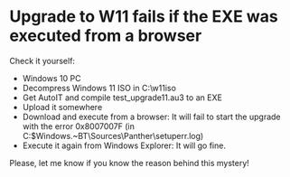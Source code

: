 # Upgrade to W11 fails if the EXE was executed from a browser

Check it yourself:
- Windows 10 PC
- Decompress Windows 11 ISO in C:\w11iso
- Get AutoIT and compile test_upgrade11.au3 to an EXE
- Upload it somewhere
- Download and execute from a browser: It will fail to start the upgrade with the error 0x8007007F (in C:\$Windows.~BT\Sources\Panther\setuperr.log)
- Execute it again from Windows Explorer: It will go fine.

Please, let me know if you know the reason behind this mystery!
